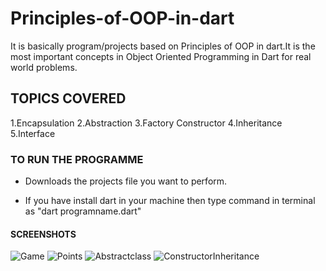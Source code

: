 # Principles-of-OOP-in-dart
It is basically program/projects based on Principles of OOP in dart.It is the most important concepts in Object Oriented Programming in Dart for real world problems.

## TOPICS COVERED
1.Encapsulation
2.Abstraction
3.Factory Constructor
4.Inheritance
5.Interface

### TO RUN THE PROGRAMME

- Downloads the projects file you want to perform.

- If you have install dart in your machine then type command in terminal as "dart programname.dart"

#### SCREENSHOTS
![Game](https://user-images.githubusercontent.com/82046769/212544212-502e0937-c526-43da-9488-96f1fa1590e3.png)
![Points](https://user-images.githubusercontent.com/82046769/212552363-d113c5a8-4af5-4b58-b00a-3725bc6b47be.png)
![Abstractclass](https://user-images.githubusercontent.com/82046769/212629219-46d8a1fb-df58-45a1-8192-3d8b0d6f1877.png)
![ConstructorInheritance](https://user-images.githubusercontent.com/82046769/212650779-49b8a7b4-101c-4cb0-837e-2f5f7a07b915.png)








